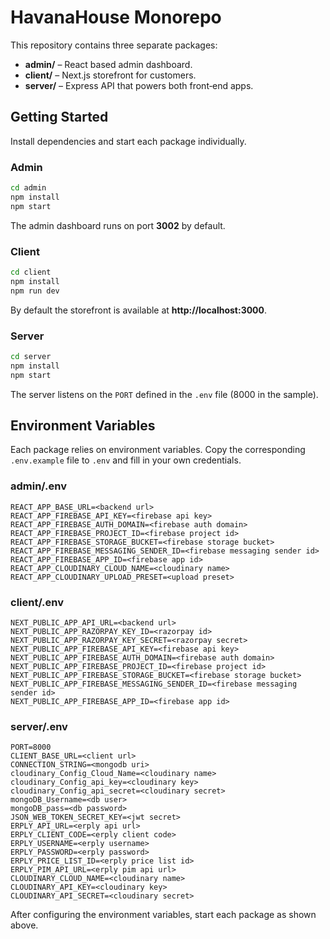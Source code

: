 # HavanaHouse Monorepo

This repository contains three separate packages:

- **admin/** – React based admin dashboard.
- **client/** – Next.js storefront for customers.
- **server/** – Express API that powers both front‑end apps.

## Getting Started

Install dependencies and start each package individually.

### Admin
```bash
cd admin
npm install
npm start
```
The admin dashboard runs on port **3002** by default.

### Client
```bash
cd client
npm install
npm run dev
```
By default the storefront is available at **http://localhost:3000**.

### Server
```bash
cd server
npm install
npm start
```
The server listens on the `PORT` defined in the `.env` file (8000 in the sample).

## Environment Variables

Each package relies on environment variables. Copy the corresponding `.env.example` file to `.env` and fill in your own credentials.

### admin/.env
```
REACT_APP_BASE_URL=<backend url>
REACT_APP_FIREBASE_API_KEY=<firebase api key>
REACT_APP_FIREBASE_AUTH_DOMAIN=<firebase auth domain>
REACT_APP_FIREBASE_PROJECT_ID=<firebase project id>
REACT_APP_FIREBASE_STORAGE_BUCKET=<firebase storage bucket>
REACT_APP_FIREBASE_MESSAGING_SENDER_ID=<firebase messaging sender id>
REACT_APP_FIREBASE_APP_ID=<firebase app id>
REACT_APP_CLOUDINARY_CLOUD_NAME=<cloudinary name>
REACT_APP_CLOUDINARY_UPLOAD_PRESET=<upload preset>
```

### client/.env
```
NEXT_PUBLIC_APP_API_URL=<backend url>
NEXT_PUBLIC_APP_RAZORPAY_KEY_ID=<razorpay id>
NEXT_PUBLIC_APP_RAZORPAY_KEY_SECRET=<razorpay secret>
NEXT_PUBLIC_APP_FIREBASE_API_KEY=<firebase api key>
NEXT_PUBLIC_APP_FIREBASE_AUTH_DOMAIN=<firebase auth domain>
NEXT_PUBLIC_APP_FIREBASE_PROJECT_ID=<firebase project id>
NEXT_PUBLIC_APP_FIREBASE_STORAGE_BUCKET=<firebase storage bucket>
NEXT_PUBLIC_APP_FIREBASE_MESSAGING_SENDER_ID=<firebase messaging sender id>
NEXT_PUBLIC_APP_FIREBASE_APP_ID=<firebase app id>
```

### server/.env
```
PORT=8000
CLIENT_BASE_URL=<client url>
CONNECTION_STRING=<mongodb uri>
cloudinary_Config_Cloud_Name=<cloudinary name>
cloudinary_Config_api_key=<cloudinary key>
cloudinary_Config_api_secret=<cloudinary secret>
mongoDB_Username=<db user>
mongoDB_pass=<db password>
JSON_WEB_TOKEN_SECRET_KEY=<jwt secret>
ERPLY_API_URL=<erply api url>
ERPLY_CLIENT_CODE=<erply client code>
ERPLY_USERNAME=<erply username>
ERPLY_PASSWORD=<erply password>
ERPLY_PRICE_LIST_ID=<erply price list id>
ERPLY_PIM_API_URL=<erply pim api url>
CLOUDINARY_CLOUD_NAME=<cloudinary name>
CLOUDINARY_API_KEY=<cloudinary key>
CLOUDINARY_API_SECRET=<cloudinary secret>
```

After configuring the environment variables, start each package as shown above.
